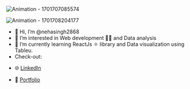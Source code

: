 ![Animation - 1701707085574](https://github.com/nehasingh2868/nehasingh2868/assets/146656729/a2952436-0707-4d9b-a82c-2198be46db17)

![Animation - 1701708204177](https://github.com/nehasingh2868/nehasingh2868/assets/146656729/f8d450e4-9239-4d13-9ff2-16f5a04236eb)

- 👋 Hi, I’m @nehasingh2868
- :speech_balloon: I’m interested in Web development :woman_technologist: and Data analysis
- 🌱 I’m currently learning ReactJs :atom_symbol: library and Data visualization using Tableu.
- Check-out:
 * :globe_with_meridians: [LinkedIn](https://www.linkedin.com/)
 - :link: [Portfolio]()
<!---
nehasingh2868/nehasingh2868 is a ✨ special ✨ repository because its `README.md` (this file) appears on your GitHub profile.
You can click the Preview link to take a look at your changes.
--->
